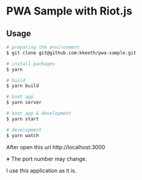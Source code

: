 # PWA Sample with Riot.js

## Usage

```bash
# preparing the environment
$ git clone git@github.com:kkeeth/pwa-sample.git

# install packages
$ yarn

# build
$ yarn build

# boot app
$ yarn server

# boot app & development
$ yarn start

# development
$ yarn watch
```

After open this url http://localhost:3000

※ The port number may change.

I use this application as it is.
